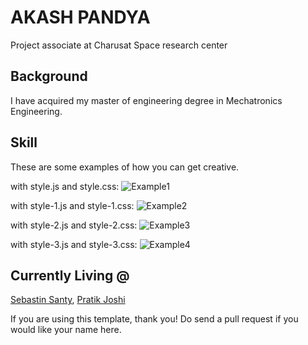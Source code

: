 # AKASH PANDYA
Project associate at Charusat Space research center  

## Background
I have acquired my master of engineering degree in Mechatronics Engineering. 

## Skill
These are some examples of how you can get creative.

with style.js and style.css:
![Example1](assets/example1.png)

with style-1.js and style-1.css:
![Example2](assets/example2.png)

with style-2.js and style-2.css:
![Example3](assets/example3.png)

with style-3.js and style-3.css:
![Example4](assets/example4.png)

## Currently Living @
[Sebastin Santy](http://sebastinsanty.com/), [Pratik Joshi](https://pratikmjoshi.github.io/)

If you are using this template, thank you! Do send a pull request if you would like your name here.
